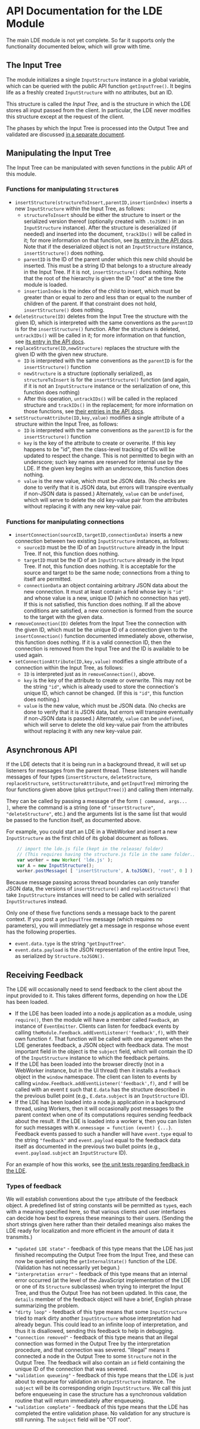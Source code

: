 
# API Documentation for the LDE Module

The main LDE module is not yet complete.  So far it supports only the
functionality documented below, which will grow with time.

## The Input Tree

The module initializes a single `InputStructure` instance in a global
variable, which can be queried with the public API function
`getInputTree()`.  It begins life as a freshly created `InputStructure` with
no attributes, but an ID.

This structure is called the *Input Tree,* and is the structure in which the
LDE stores all input passed from the client.  In particular, the LDE never
modifies this structure except at the request of the client.

The phases by which the Input Tree is processed into the Output Tree and
validated are discussed [in a separate document](api-phases.md).

## Manipulating the Input Tree

The Input Tree can be manipulated with seven functions in the public API of
this module.

### Functions for manipulating `Structure`s

 * `insertStructure(structureToInsert,parentID,insertionIndex)` inserts a
   new `InputStructure` within the Input Tree, as follows:
    * `structureToInsert` should be either the structure to insert or the
      serialized version thereof (optionally created with `.toJSON()` in an
      `InputStructure` instance).  After the structure is deserialized (if
      needed) and inserted into the document, `trackIDs()` will be called
      in it; for more information on that function, see [its entry in the
      API docs](api-lde.md#unique-ids).  Note that if the deserialized
      object is not an `InputStructure` instance, `insertStructure()` does
      nothing.
    * `parentID` is the ID of the parent under which this new child should
      be inserted.  This must be a string ID that belongs to a structure
      already in the Input Tree.  If it is not, `insertStructure()` does
      nothing.  Note that the root of the hierarchy is given the ID "root"
      at the time the module is loaded.
    * `insertionIndex` is the index of the child to insert, which must be
      greater than or equal to zero and less than or equal to the number of
      children of the parent.  If that constraint does not hold,
      `insertStructure()` does nothing.
 * `deleteStructure(ID)` deletes from the Input Tree the structure with the
   given ID, which is interpreted with the same conventions as the
   `parentID` is for the `insertStructure()` function.  After the structure
   is deleted, `untrackIDs()` will be called in it; for more information on
   that function, see [its entry in the API docs](api-lde.md#unique-ids).
 * `replaceStructure(ID,newStructure)` replaces the structure with the
   given ID with the given new structure.
    * `ID` is interpreted with the same conventions as the `parentID` is for
      the `insertStructure()` function
    * `newStructure` is a structure (optionally serialized), as
      `structureToInsert` is for the `insertStructure()` function (and
      again, if it is not an `InputStructure` instance or the serialization
      of one, this function does nothing)
    * After this operation, `untrackIDs()` will be called in the replaced
      structure and `trackIDs()` in the replacement; for more information
      on those functions, see
      [their entries in the API docs](api-lde.md#unique-ids).
 * `setStructureAttribute(ID,key,value)` modifies a single attribute of a
   structure within the Input Tree, as follows:
    * `ID` is interpreted with the same conventions as the `parentID` is for
      the `insertStructure()` function
    * `key` is the key of the attribute to create or overwrite.  If this
      key happens to be "id", then the class-level tracking of IDs will be
      updated to respect the change.  This is not permitted to begin with an
      underscore; such key names are reserved for internal use by the LDE.
      If the given key begins with an underscore, this function does
      nothing.
    * `value` is the new value, which must be JSON data.  (No checks are
      done to verify that it is JSON data, but errors will transpire
      eventually if non-JSON data is passed.)  Alternately, `value` can be
      `undefined`, which will serve to delete the old key-value pair from
      the attributes without replacing it with any new key-value pair.

### Functions for manipulating connections

 * `insertConnection(sourceID,targetID,connectionData)` inserts a new
   connection between two existing `InputStructure` instances, as follows:
    * `sourceID` must be the ID of an `InputStructure` already in the Input
      Tree.  If not, this function does nothing.
    * `targetID` must be the ID of an `InputStructure` already in the Input
      Tree.  If not, this function does nothing.  It is acceptable for the
      source and target to be the same node; connections from a thing to
      itself are permitted.
    * `connectionData` an object containing arbitrary JSON data about the
      new connection.  It must at least contain a field whose key is `"id"`
      and whose value is a new, unique ID (which no connection has yet).
      If this is not satisfied, this function does nothing.  If all the
      above conditions are satisfied, a new connection is formed from the
      source to the target with the given data.
 * `removeConnection(ID)` deletes from the Input Tree the connection with
   the given ID, which must be the unique ID of a connection given to the
   `insertConnection()` function documented immediately above, otherwise,
   this function does nothing.  If it is a valid connection ID, then the
   connection is removed from the Input Tree and the ID is available to be
   used again.
 * `setConnectionAttribute(ID,key,value)` modifies a single attribute of a
   connection within the Input Tree, as follows:
    * `ID` is interpreted just as in `removeConnection()`, above.
    * `key` is the key of the attribute to create or overwrite.  This may
      not be the string `"id"`, which is already used to store the
      connection's unique ID, which cannot be changed.  (If this is `"id"`,
      this function does nothing.)
    * `value` is the new value, which must be JSON data.  (No checks are
      done to verify that it is JSON data, but errors will transpire
      eventually if non-JSON data is passed.)  Alternately, `value` can be
      `undefined`, which will serve to delete the old key-value pair from
      the attributes without replacing it with any new key-value pair.

## Asynchronous API

If the LDE detects that it is being run in a background thread, it will set
up listeners for messages from the parent thread.  These listeners will
handle messages of four types (`insertStructure`, `deleteStructure`,
`replaceStructure`, `setStructureAttribute`, and `getInputTree`) mirroring
the four functions given above (plus `getInputTree()`) and calling them
internally.

They can be called by passing a message of the form `[ command, args... ]`,
where the command is a string (one of `"insertStructure"`,
`"deleteStructure"`, etc.) and the arguments list is the same list that
would be passed to the function itself, as documented above.

For example, you could start an LDE in a WebWorker and insert a new
`InputStructure` as the first child of its global document as follows.

```js
    // import the lde.js file (kept in the release/ folder)
    // (This requires having the structure.js file in the same folder.)
    var worker = new Worker( 'lde.js' );
    var A = new InputStructure();
    worker.postMessage( [ 'insertStructure', A.toJSON(), 'root', 0 ] );
```

Because message passing across thread boundaries can only transfer JSON
data, the versions of `insertStructure()` and `replaceStructure()` that take
`InputStructure` instances will need to be called with serialized
`InputStructure`s instead.

Only one of these five functions sends a message back to the parent context.
If you post a `getInputTree` message (which requires no parameters), you
will immediately get a message in response whose event has the following
properties.

 * `event.data.type` is the string `"getInputTree"`.
 * `event.data.payload` is the JSON representation of the entire Input Tree,
   as serialized by `Structure.toJSON()`.

## Receiving Feedback

The LDE will occasionally need to send feedback to the client about the
input provided to it.  This takes different forms, depending on how the LDE
has been loaded.

 * If the LDE has been loaded into a node.js application as a module, using
   `require()`, then the module will have a member called `Feedback`, an
   instance of `EventEmitter`.  Clients can listen for feedback events by
   calling `theModule.Feedback.addEventListener('feedback',f)`, with their
   own function `f`.  That function will be called with one argument when
   the LDE generates feedback, a JSON object with feedback data.  The most
   important field in the object is the `subject` field, which will contain
   the ID of the `InputStructure` instance to which the feedback pertains.
 * If the LDE has been loaded into the browser directly (not in a WebWorker
   instance, but in the UI thread) then it installs a `Feedback` object in
   the `window` namespace.  The client can listen to events by calling
   `window.Feedback.addEventListener('feedback',f)`, and `f` will be called
   with an event `E` such that `E.data` has the structure described in the
   previous bullet point (e.g., `E.data.subject` is an `InputStructure` ID).
 * If the LDE has been loaded into a node.js application in a background
   thread, using Workers, then it will occasionally post messages to the
   parent context when one of its computations requires sending feedback
   about the result.  If the LDE is loaded into a worker `W`, then you can
   listen for such messages with `W.onmessage = function (event) {...}`.
   Feedback events passed to such a handler will have `event.type` equal to
   the string `"feedback"` and `event.payload` equal to the feedback data
   itself as documented in the previous two bullet points (e.g.,
   `event.payload.subject` an `InputStructure` ID).

For an example of how this works, see
[the unit tests regarding feedback in the LDE](https://github.com/lurchmath/lde/blob/master/tests/lde-spec.litcoffee#feedback).

### Types of feedback

We will establish conventions about the `type` attribute of the feedback
object.  A predefined list of string constants will be permitted as `type`s,
each with a meaning specified here, so that various clients and user
interfaces can decide how best to express these meanings to their users.
(Sending the short strings given here rather than their detailed meanings
also makes the LDE ready for localization and more efficient in the amount
of data it transmits.)

 * `"updated LDE state"` - feedback of this type means that the LDE has just
   finished recomputing the Output Tree from the Input Tree, and these can
   now be queried using the `getInternalState()` function of the LDE.
   (Validation has not necessarily yet begun.)
 * `"interpretation error"` - feedback of this type means that an internal
   error occurred (at the level of the JavaScript implementation of the LDE
   or one of its `Structure` subclasses) when trying to interpret the Input
   Tree, and thus the Output Tree has not been updated.  In this case, the
   `details` member of the feedback object will have a brief, English phrase
   summarizing the problem.
 * `"dirty loop"` - feedback of this type means that some `InputStructure`
   tried to mark dirty another `InputStructure` whose interpretation had
   already begun.  This could lead to an infinite loop of interpretation,
   and thus it is disallowed, sending this feedback to help in debugging.
 * `"connection removed"` - feedback of this type means that an illegal
   connection was formed in the Output Tree by the interpretation procedure,
   and that connection was severed.  "Illegal" means it connected a node in
   the Output Tree to some `Structure` not in the Output Tree.  The feedback
   will also contain an `id` field containing the unique ID of the
   connection that was severed.
 * `"validation queueing"` - feedback of this type means that the LDE is
   just about to enqueue for validation an `OutputStructure` instance.  The
   `subject` will be its corresponding origin `InputStructure`.  We call
   this just before enqueueing in case the structure has a synchronous
   validation routine that will return immediately after enqueueing.
 * `"validation complete"` - feedback of this type means that the LDE has
   completed the entire validation phase.  No validation for any structure
   is still running.  The `subject` field will be "OT root".
